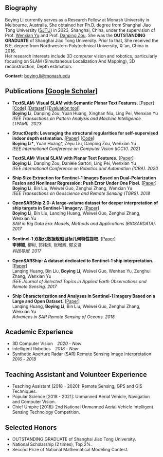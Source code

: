 ## Biography

Boying Li currently serves as a Research Fellow at Monash University in Melbourne, Australia. She obtained her Ph.D. degree from Shanghai Jiao Tong University ([SJTU](https://en.sjtu.edu.cn/)) in 2023, Shanghai, China, under the supervision of Prof. [Wenxian Yu](https://www.researchgate.net/profile/Wenxian-Yu) and Prof. [Danping Zou](https://drone.sjtu.edu.cn/dpzou/).
She was the **OUTSTANDING GRADUATE** of Shanghai Jiao Tong University.
Prior to that, She received the B.E. degree from Northwestern Polytechnical University, Xi'an, China in 2016.  
Her research interests include 3D computer vision and robotics, particularly focusing on SLAM (Simultaneous Localization And Mapping), 3D reconstruction, Depth estimation.
<!-- <p>([NWPU](https://en.nwpu.edu.cn/))</p> -->

**Contact:** [boying.li@monash.edu](boying.li@monash.edu)

## Publications [[Google Scholar]](https://scholar.google.com.hk/citations?user=hYrcIe0AAAAJ&hl=zh-CN&oi=ao)

- **TextSLAM: Visual SLAM with Semantic Planar Text Features.** [[Paper]](https://ieeexplore.ieee.org/abstract/document/10285400) [[Code]](https://github.com/SJTU-ViSYS/TextSLAM) [[Dataset]](https://github.com/SJTU-ViSYS/TextSLAM-Dataset/) [[Evaluation tool]](https://github.com/SJTU-ViSYS/SLAM_Evaluation/) <br>
**Boying Li**, Danping Zou, Yuan Huang, Xinghan Niu, Ling Pei, Wenxian Yu <br>
*IEEE Transactions on Pattern Analysis and Machine Intelligence (TPAMI). 2023*

- **StructDepth: Leveraging the structural regularities for self-supervised indoor depth estimation.** [[Paper]](https://arxiv.org/abs/2108.08574) [[Code]](https://github.com/SJTU-ViSYS/StructDepth) <br>
**Boying Li\***, Yuan Huang\*, Zeyu Liu, Danping Zou, Wenxian Yu <br>
*IEEE International Conference on Computer Vision (ICCV). 2021*

- **TextSLAM: Visual SLAM with Planar Text Features.** [[Paper]](https://arxiv.org/abs/1912.05002)<br>
**Boying Li**, Danping Zou, Daniele Sartori, Ling Pei, Wenxian Yu <br>
*IEEE International Conference on Robotics and Automation (ICRA). 2020*

- **Ship Size Extraction for Sentinel-1 Images Based on Dual-Polarization Fusion and Nonlinear Regression: Push Error Under One Pixel.** [[Paper]](https://ieeexplore.ieee.org/abstract/document/8392506/)<br>
**Boying Li**, Bin Liu, Weiwei Guo, Zenghui Zhang, Wenxian Yu <br>
*IEEE Transactions on Geoscience and Remote Sensing (TGRS). 2018* 

- **OpenSARShip 2.0: A large-volume dataset for deeper interpretation of ship targets in Sentinel-1 imagery.** [[Paper]](https://ieeexplore.ieee.org/abstract/document/8124929) <br>
**Boying Li**, Bin Liu, Lanqing Huang, Weiwei Guo, Zenghui Zhang, Wenxian Yu <br>
*SAR in Big Data Era: Models, Methods and Applications (BIGSARDATA). 2017* 

- **Sentinel-1 双极化数据舰船目标几何特性提取.** [[Paper]](https://www.cnki.com.cn/Article/CJFDTOTAL-KJDB201720017.htm) <br>
**李博颖**, 柳彬, 郭炜炜, 张增辉, 郁文贤 <br>
*科技导报. 2017* 

- **OpenSARShip: A dataset dedicated to Sentinel-1 ship interpretation.** [[Paper]](https://ieeexplore.ieee.org/abstract/document/8067489)<br>
Lanqing Huang, Bin Liu, **Boying Li**, Weiwei Guo, Wenhao Yu, Zenghui Zhang, Wenxian Yu <br>
*IEEE Journal of Selected Topics in Applied Earth Observations and Remote Sensing. 2017* 

- **Ship Characterization and Analyses in Sentinel-1 Imagery Based on a Large and Open Dataset.** [[Paper]](https://www.taylorfrancis.com/chapters/edit/10.1201/9781351235822-11/ship-characterization-analyses-sentinel-1-imagery-based-large-open-dataset-lanqing-huang-boying-li-bin-liu-weiwei-guo-zenghui-zhang-wenxian-yu)<br>
Lanqing Huang, **Boying Li**, Bin Liu, Weiwei Guo, Zenghui Zhang, Wenxian Yu <br>
*Advances in SAR Remote Sensing of Oceans. 2018* 

## Academic Experience

- 3D Computer Vision &ensp; *2020* - *Now*
- Intelligent Robotics &ensp; *2018* - *Now*
- Synthetic Aperture Radar (SAR) Remote Sensing Image Interpretation &ensp;*2016* - *2018*

## Teaching Assistant and Volunteer Experience

- Teaching Assistant [2018 - 2020]: Remote Sensing, GPS and GIS Techniques.
- Popular Science [2018 - 2021]: Unmanned Aerial Vehicle, Navigation and Computer Vision.
- Chief Umpire [2018]: 2nd National Unmanned Aerial Vehicle Intelligent Sensing Technology Competition.

## Selected Honors
- OUTSTANDING GRADUATE of Shanghai Jiao Tong University.
- National Scholarship (2 times), Top 2%.
- Second Prize of National Mathematical Modeling Contest.




